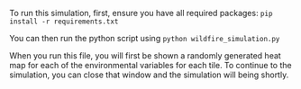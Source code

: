 To run this simulation, first, ensure you have all required packages:
```pip install -r requirements.txt```

You can then run the python script using
```python wildfire_simulation.py```

When you run this file, you will first be shown a randomly generated heat map for each of the environmental variables for each tile. To continue to the simulation, you can close that window and the simulation will being shortly.
